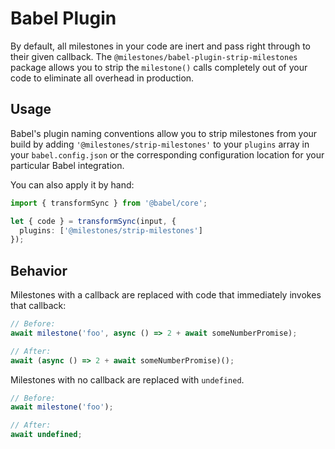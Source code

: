 # Babel Plugin

By default, all milestones in your code are inert and pass right through to their given callback. The `@milestones/babel-plugin-strip-milestones` package allows you to strip the `milestone()` calls completely out of your code to eliminate all overhead in production.

## Usage

Babel's plugin naming conventions allow you to strip milestones from your build by adding `'@milestones/strip-milestones'` to your `plugins` array in your `babel.config.json` or the corresponding configuration location for your particular Babel integration.

You can also apply it by hand:

```ts
import { transformSync } from '@babel/core';

let { code } = transformSync(input, {
  plugins: ['@milestones/strip-milestones']
});
```

## Behavior

Milestones with a callback are replaced with code that immediately invokes that callback:

```ts
// Before:
await milestone('foo', async () => 2 + await someNumberPromise);

// After:
await (async () => 2 + await someNumberPromise)();
```

Milestones with no callback are replaced with `undefined`.

```ts
// Before:
await milestone('foo');

// After:
await undefined;
```
